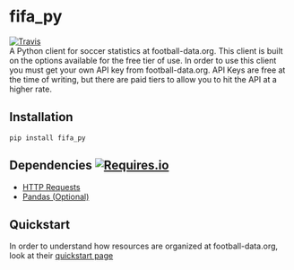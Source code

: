 
# fifa_py
[![Travis](https://img.shields.io/travis/seemethere/nba_py.svg?style=flat-square)](https://travis-ci.org/sports-analytics/fifa_py)   
A Python client for soccer statistics at football-data.org. This client is built on the options available for the free tier of use. In order to use this client you must get your own API key from football-data.org. API Keys are free at the time of writing, but there are paid tiers to allow you to hit the API at a higher rate. 

## Installation
```
pip install fifa_py
```

## Dependencies [![Requires.io](https://img.shields.io/requires/github/sports-analytics/fifa_py.svg?style=flat-square)](https://requires.io/github/sports-analytics/fifa_py/requirements/?branch=master)
- [HTTP Requests](http://www.python-requests.org/en/latest/)
- [Pandas (Optional)](https://pandas.pydata.org/)


## Quickstart
In order to understand how resources are organized at football-data.org, look at their [quickstart page](https://www.football-data.org/documentation/quickstart)
